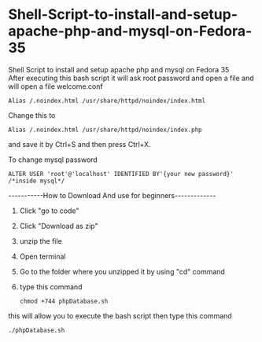 # Shell-Script-to-install-and-setup-apache-php-and-mysql-on-Fedora-35
Shell Script to install and setup apache php and mysql on Fedora 35																																																
After executing this bash script it will ask root password and open a file and will open a file welcome.conf

	Alias /.noindex.html /usr/share/httpd/noindex/index.html

Change this to

	Alias /.noindex.html /usr/share/httpd/noindex/index.php

and save it by Ctrl+S and then press Ctrl+X.

To change mysql password 
		
	ALTER USER 'root'@'localhost' IDENTIFIED BY'{your new password}'  /*inside mysql*/



-----------How to Download And use for beginners-------------

1) Click "go to code"

2) Click "Download as zip"

3) unzip the file

4) Open terminal

5) Go to the folder where you unzipped it by using "cd" command

6) type this command

	   chmod +744 phpDatabase.sh

this will allow you to execute the bash script then type this command

    ./phpDatabase.sh
